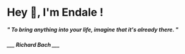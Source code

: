 <h1 title="head"> Hey 👋, I'm Endale !</h1>

**<h5><i>" To bring anything into your life, imagine that it's already there. "</i></h5>**

*<b>___ Richard Bach ___</b>*
